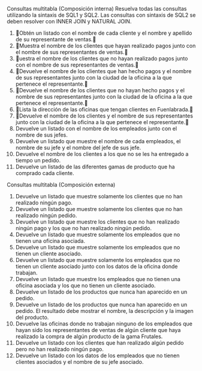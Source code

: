 Consultas multitabla (Composición interna)
Resuelva todas las consultas utilizando la sintaxis de SQL1 y SQL2. Las consultas con sintaxis de SQL2 se deben resolver con INNER JOIN y NATURAL JOIN.

1. 🎉Obtén un listado con el nombre de cada cliente y el nombre y apellido de su representante de ventas.🎉 
2. 🎉Muestra el nombre de los clientes que hayan realizado pagos junto con el nombre de sus representantes de ventas.🎉
3. 🎉uestra el nombre de los clientes que no hayan realizado pagos junto con el nombre de sus representantes de ventas.🎉
4. 🎉Devuelve el nombre de los clientes que han hecho pagos y el nombre de sus representantes junto con la ciudad de la oficina a la que pertenece el representante.🎉
5. 🎉Devuelve el nombre de los clientes que no hayan hecho pagos y el nombre de sus representantes junto con la ciudad de la oficina a la que pertenece el representante.🎉
6. 🎉Lista la dirección de las oficinas que tengan clientes en Fuenlabrada.🎉
7. 🎉Devuelve el nombre de los clientes y el nombre de sus representantes junto con la ciudad de la oficina a la que pertenece el representante.🎉
8. Devuelve un listado con el nombre de los empleados junto con el nombre de sus jefes.
9. Devuelve un listado que muestre el nombre de cada empleados, el nombre de su jefe y el nombre del jefe de sus jefe.
10. Devuelve el nombre de los clientes a los que no se les ha entregado a tiempo un pedido.
11. Devuelve un listado de las diferentes gamas de producto que ha comprado cada cliente.


Consultas multitabla (Composición externa)


1. Devuelve un listado que muestre solamente los clientes que no han realizado ningún pago.
2. Devuelve un listado que muestre solamente los clientes que no han realizado ningún pedido.
3. Devuelve un listado que muestre los clientes que no han realizado ningún pago y los que no han realizado ningún pedido.
4. Devuelve un listado que muestre solamente los empleados que no tienen una oficina asociada.
5. Devuelve un listado que muestre solamente los empleados que no tienen un cliente asociado.
6. Devuelve un listado que muestre solamente los empleados que no tienen un cliente asociado junto con los datos de la oficina donde trabajan.
7. Devuelve un listado que muestre los empleados que no tienen una oficina asociada y los que no tienen un cliente asociado.
8. Devuelve un listado de los productos que nunca han aparecido en un pedido.
9. Devuelve un listado de los productos que nunca han aparecido en un pedido. El resultado debe mostrar el nombre, la descripción y la imagen del producto.
10. Devuelve las oficinas donde no trabajan ninguno de los empleados que hayan sido los representantes de ventas de algún cliente que haya realizado la compra de algún producto de la gama Frutales.
11. Devuelve un listado con los clientes que han realizado algún pedido pero no han realizado ningún pago.
12. Devuelve un listado con los datos de los empleados que no tienen clientes asociados y el nombre de su jefe asociado.